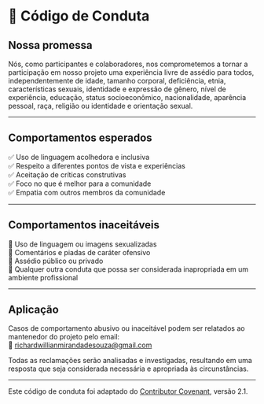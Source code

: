 # 📜 Código de Conduta
## Nossa promessa

Nós, como participantes e colaboradores, nos comprometemos a tornar a participação em nosso projeto uma experiência livre de assédio para todos, independentemente de idade, tamanho corporal, deficiência, etnia, características sexuais, identidade e expressão de gênero, nível de experiência, educação, status socioeconômico, nacionalidade, aparência pessoal, raça, religião ou identidade e orientação sexual.

---

## Comportamentos esperados

✅ Uso de linguagem acolhedora e inclusiva  
✅ Respeito a diferentes pontos de vista e experiências  
✅ Aceitação de críticas construtivas  
✅ Foco no que é melhor para a comunidade  
✅ Empatia com outros membros da comunidade

---

## Comportamentos inaceitáveis

🚫 Uso de linguagem ou imagens sexualizadas  
🚫 Comentários e piadas de caráter ofensivo  
🚫 Assédio público ou privado  
🚫 Qualquer outra conduta que possa ser considerada inapropriada em um ambiente profissional

---

## Aplicação

Casos de comportamento abusivo ou inaceitável podem ser relatados ao mantenedor do projeto pelo email:  
📧 [richardwillianmirandadesouza@gmail.com](mailto:richardwillianmirandadesouza@gmail.com)

Todas as reclamações serão analisadas e investigadas, resultando em uma resposta que seja considerada necessária e apropriada às circunstâncias.

---

Este código de conduta foi adaptado do [Contributor Covenant](https://www.contributor-covenant.org/), versão 2.1.
